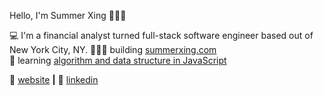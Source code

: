 Hello, I'm Summer Xing 👩🏻‍💻

💻 I'm a financial analyst turned full-stack software engineer based out of New York City, NY. 
👨🏼‍💻 building [summerxing.com][website]  
🧠 learning [algorithm and data structure in JavaScript][educative] 

🏡 [website][website] **|** 
👔 [linkedin][linkedin]

[educative]: https://www.educative.io/courses/mastering-data-structures-and-sorting-algorithms-in-javascript
[website]: https://bradgarropy.com
[linkedin]: https://linkedin.com/in/summerxing


